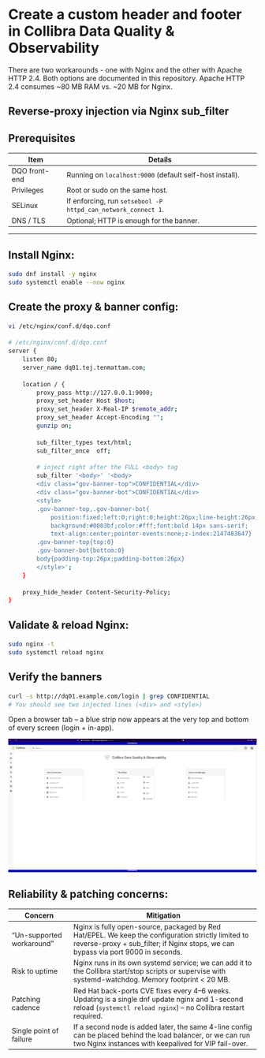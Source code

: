 # Create a custom header and footer in Collibra Data Quality & Observability

There are two workarounds - one with Nginx and the other with Apache HTTP 2.4. Both options are documented in this repository. Apache HTTP 2.4 consumes ~80 MB RAM vs. ~20 MB for Nginx.

## Reverse-proxy injection via Nginx sub_filter

## Prerequisites

| Item         | Details                                                                 |
|--------------|-------------------------------------------------------------------------|
| DQO front-end | Running on `localhost:9000` (default self-host install).                |
| Privileges    | Root or sudo on the same host.                                          |
| SELinux       | If enforcing, run `setsebool -P httpd_can_network_connect 1`.           |
| DNS / TLS     | Optional; HTTP is enough for the banner.                                |

---

## Install Nginx:

```bash
sudo dnf install -y nginx
sudo systemctl enable --now nginx
```

## Create the proxy & banner config:

```bash
vi /etc/nginx/conf.d/dqo.conf

# /etc/nginx/conf.d/dqo.conf
server {
    listen 80;
    server_name dq01.tej.tenmattam.com;

    location / {
        proxy_pass http://127.0.0.1:9000;
        proxy_set_header Host $host;
        proxy_set_header X-Real-IP $remote_addr;
        proxy_set_header Accept-Encoding "";
        gunzip on;

        sub_filter_types text/html;
        sub_filter_once  off;

        # inject right after the FULL <body> tag
        sub_filter '<body>' '<body>
        <div class="gov-banner-top">CONFIDENTIAL</div>
        <div class="gov-banner-bot">CONFIDENTIAL</div>
        <style>
        .gov-banner-top,.gov-banner-bot{
            position:fixed;left:0;right:0;height:26px;line-height:26px;
            background:#0003bf;color:#fff;font:bold 14px sans-serif;
            text-align:center;pointer-events:none;z-index:2147483647}
        .gov-banner-top{top:0}
        .gov-banner-bot{bottom:0}
        body{padding-top:26px;padding-bottom:26px}
        </style>';
    }

    proxy_hide_header Content-Security-Policy;
}
```

## Validate & reload Nginx:

```bash
sudo nginx -t
sudo systemctl reload nginx
```
## Verify the banners

```bash
curl -s http://dq01.example.com/login | grep CONFIDENTIAL
# You should see two injected lines (<div> and <style>)
```

Open a browser tab – a blue strip now appears at the very top and bottom of every screen (login + in-app).

![DQO](./images/dqo-banner.png)

## Reliability & patching concerns:

| Concern                  | Mitigation |
|---------------------------|------------|
| “Un-supported workaround” | Nginx is fully open-source, packaged by Red Hat/EPEL. We keep the configuration strictly limited to reverse-proxy + sub_filter; if Nginx stops, we can bypass via port 9000 in seconds. |
| Risk to uptime            | Nginx runs in its own systemd service; we can add it to the Collibra start/stop scripts or supervise with systemd-watchdog. Memory footprint < 20 MB. |
| Patching cadence          | Red Hat back-ports CVE fixes every 4–6 weeks. Updating is a single dnf update nginx and 1-second reload (`systemctl reload nginx`) – no Collibra restart required. |
| Single point of failure   | If a second node is added later, the same 4-line config can be placed behind the load balancer, or we can run two Nginx instances with keepalived for VIP fail-over. |
